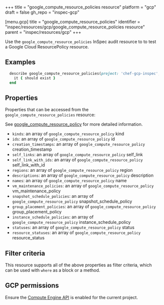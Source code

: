 +++
title = "google_compute_resource_policies resource"
platform = "gcp"
draft = false
gh_repo = "inspec-gcp"

[menu.gcp]
title = "google_compute_resource_policies"
identifier = "inspec/resources/gcp/google_compute_resource_policies resource"
parent = "inspec/resources/gcp"
+++

Use the `google_compute_resource_policies` InSpec audit resource to to test a Google Cloud ResourcePolicy resource.

## Examples

```ruby
  describe google_compute_resource_policies(project: 'chef-gcp-inspec', region: ' value_region') do
    it { should exist }
  end
```

## Properties

Properties that can be accessed from the `google_compute_resource_policies` resource:

See [google_compute_resource_policy](google_compute_resource_policy) for more detailed information.

  * `kinds`: an array of `google_compute_resource_policy` kind
  * `ids`: an array of `google_compute_resource_policy` id
  * `creation_timestamps`: an array of `google_compute_resource_policy` creation_timestamp
  * `self_links`: an array of `google_compute_resource_policy` self_link
  * `self_link_with_ids`: an array of `google_compute_resource_policy` self_link_with_id
  * `regions`: an array of `google_compute_resource_policy` region
  * `descriptions`: an array of `google_compute_resource_policy` description
  * `names`: an array of `google_compute_resource_policy` name
  * `vm_maintenance_policies`: an array of `google_compute_resource_policy` vm_maintenance_policy
  * `snapshot_schedule_policies`: an array of `google_compute_resource_policy` snapshot_schedule_policy
  * `group_placement_policies`: an array of `google_compute_resource_policy` group_placement_policy
  * `instance_schedule_policies`: an array of `google_compute_resource_policy` instance_schedule_policy
  * `statuses`: an array of `google_compute_resource_policy` status
  * `resource_statuses`: an array of `google_compute_resource_policy` resource_status

## Filter criteria

This resource supports all of the above properties as filter criteria, which can be used
with `where` as a block or a method.

## GCP permissions

Ensure the [Compute Engine API](https://console.cloud.google.com/apis/library/compute.googleapis.com/) is enabled for the current project.
